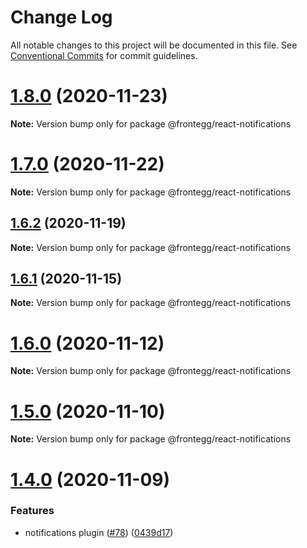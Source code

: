 # Change Log

All notable changes to this project will be documented in this file.
See [Conventional Commits](https://conventionalcommits.org) for commit guidelines.

# [1.8.0](https://github.com/frontegg/frontegg-react/compare/v1.7.0...v1.8.0) (2020-11-23)

**Note:** Version bump only for package @frontegg/react-notifications





# [1.7.0](https://github.com/frontegg/frontegg-react/compare/v1.6.1...v1.7.0) (2020-11-22)

**Note:** Version bump only for package @frontegg/react-notifications





## [1.6.2](https://github.com/frontegg/frontegg-react/compare/v1.6.1...v1.6.2) (2020-11-19)

**Note:** Version bump only for package @frontegg/react-notifications





## [1.6.1](https://github.com/frontegg/frontegg-react/compare/v1.6.0...v1.6.1) (2020-11-15)

**Note:** Version bump only for package @frontegg/react-notifications





# [1.6.0](https://github.com/frontegg/frontegg-react/compare/v1.5.0...v1.6.0) (2020-11-12)

**Note:** Version bump only for package @frontegg/react-notifications





# [1.5.0](https://github.com/frontegg/frontegg-react/compare/v1.4.0...v1.5.0) (2020-11-10)

**Note:** Version bump only for package @frontegg/react-notifications





# [1.4.0](https://github.com/frontegg/frontegg-react/compare/v1.3.0...v1.4.0) (2020-11-09)


### Features

* notifications plugin ([#78](https://github.com/frontegg/frontegg-react/issues/78)) ([0439d17](https://github.com/frontegg/frontegg-react/commit/0439d179ed5c0abae510b7d132dbf03ae907f7f6))

